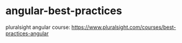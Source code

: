 # angular-best-practices
pluralsight angular course: https://www.pluralsight.com/courses/best-practices-angular
